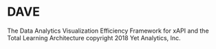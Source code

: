 # DAVE
The Data Analytics Visualization Efficiency Framework for xAPI and the Total Learning Architecture
copyright 2018 Yet Analytics, Inc.
